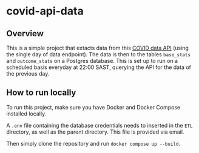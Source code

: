 # covid-api-data

## Overview

This is a simple project that extacts data from this [COVID data API](https://covidtracking.com/data/api/version-2) (using the single day of data endpoint). The data is then to the tables `base_stats` and `outcome_stats` on a Postgres database. This is set up to run on a scheduled basis 
everyday at 22:00 SAST, querying the API for the data of the previous day.

## How to run locally

To run this project, make sure you have Docker and Docker Compose installed locally. 

A `.env` file containing the database credentials needs to inserted in the `ETL` directory, as well as the parent directory. This file is 
provided via email.

Then simply clone the repository and run `docker compose up --build`.
